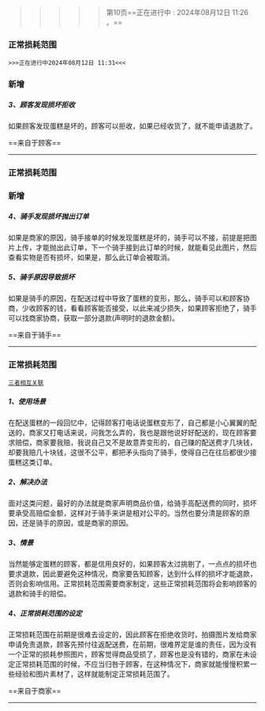 > > > > >    第10页==正在进行中 : 2024年08月12日 11:26 。==

### 正常损耗范围

`>>>正在进行中2024年08月12日 11:31<<<`

### 新增

##### 3、顾客发现损坏拒收

如果顾客发现蛋糕是坏的，顾客可以拒收，如果已经收货了，就不能申请退款了。

==来自于顾客==

----









### 正常损耗范围

### 新增

##### 4、骑手发现损坏抛出订单

如果是商家的原因，骑手接单的时候发现蛋糕是坏的，骑手可以不接，前提是把图片上传，才能抛出此订单，下一个骑手接到此订单的时候，就能看见此图片，然后查看实物是否有损坏，如果是，那么此订单会被取消。



##### 5、骑手原因导致损坏

如果是骑手的原因，在配送过程中导致了蛋糕的变形，那么，骑手可以和顾客协商，少收顾客的钱，看看顾客能否接受，以此来减少损失，如果顾客拒绝了，骑手可以找商家协商，获取一部分退款(声明时的退款金额)。

==来自于骑手==

----









### 正常损耗范围

[`三者相互关联`](..\行为和属性(横向关联思维)\三者相互关联\正常损耗范围.md)

##### 1、使用场景

在配送蛋糕的一段回忆中，记得顾客打电话说蛋糕变形了，自己都是小心翼翼的配送的，商家又打电话来说，问我怎么弄的，我也是跟他说好好配送的，现在顾客要求赔偿，商家要我赔，我说自己又不是故意弄变形的，自己赚的配送费才几块钱，却要我赔几十块钱，这很不公平，都把矛头指向了骑手，使得自己在往后都很少接蛋糕这类订单。

##### 2、解决办法

面对这类问题，最好的办法就是商家声明商品价值，给骑手高配送费的同时，损坏要承受高赔偿金额，这样对于骑手来讲是相对公平的。当然也要分清是顾客的原因，还是骑手的原因，或是商家的原因。

##### 3、情景

当然能够定蛋糕的顾客，都是信用良好的，如果顾客太过挑剔了，一点点的损坏也要求退款，因此要避免这种情况，商家要告知顾客，达到什么样的损坏才能退款，否则会影响信用。正常损耗范围需要商家制定，这些正常损耗范围将会影响顾客的退款和骑手的赔偿。

##### 4、正常损耗范围的设定

正常损耗范围在前期是很难去设定的，因此顾客在拒绝收货时，拍摄图片发给商家申请免责退款，顾客先预付往返配送费，在前期，很难界定是谁的责任，因为没有一个正常的损耗参照图片，顾客觉得商品受损了，顾客也是没有错的，商家在未设定正常损耗范围的时候，不应当归咎于顾客，在这种情况下，商家就能慢慢积累一些经验和图片素材了，这样就能制定正常损耗范围了。

==来自于商家==

----






